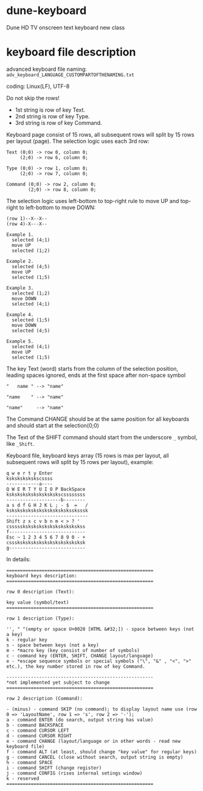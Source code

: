 # dune-keyboard
Dune HD TV onscreen text keyboard new class

# keyboard file description
advanced keyboard file naming:
`adv_keyboard_LANGUAGE_CUSTOMPARTOFTHENAMING.txt`

coding: Linux(LF), UTF-8

Do not skip the rows!

- 1st string is row of key Text.
- 2nd string is row of key Type.
- 3rd string is row of key Command.

Keyboard page consist of 15 rows, all subsequent rows will split by 15 rows per layout (page).
The selection logic uses each 3rd row:
```
Text (0;0) -> row 0, column 0;
     (2;0) -> row 6, column 0;

Type (0;0) -> row 1, column 0;
     (2;0) -> row 7, column 0;

Command (0;0) -> row 2, column 0;
        (2;0) -> row 8, column 0;
```
The selection logic uses left-bottom to top-right rule to move UP and top-right to left-bottom to move DOWN:
```
(row 1)--X--X--
(row 4)-X---X--

Example 1.
  selected (4;1)
  move UP
  selected (1;2)

Example 2.
  selected (4;5)
  move UP
  selected (1;5)

Example 3.
  selected (1;2)
  move DOWN
  selected (4;1)

Example 4.
  selected (1;5)
  move DOWN
  selected (4;5)

Example 5.
  selected (4;1)
  move UP
  selected (1;5)
```
The key Text (word) starts from the column of the selection position, leading spaces ignored, ends at the first space after non-space symbol

`"   name " --> "name"`

`"name    " --> "name"`

`"name"     --> "name"`

The Command CHANGE should be at the same position for all keyboards and should start at the selection(0;0)

The Text of the SHIFT command should start from the underscore `_` symbol, like `_Shift`.

Keyboard file, keyboard keys array (15 rows is max per layout, all subsequent rows will split by 15 rows per layout), example:
```
q w e r t y Enter
kskskskskskscssss
------------a----
Q W E R T Y U I O P BackSpace
kskskskskskskskskskscssssssss
--------------------b--------
a s d f G H J K L ; - $  =   /
kskskskskskskskskskskskssksssk
------------------------------
Shift z x c v b n m < > ? '
cssssskskskskskskskskskskskss
f----------------------------
Esc ~ 1 2 3 4 5 6 7 8 9 0 - +
csssksksksksksksksksksksksksk
g----------------------------
```
In details:
```
======================================================
keyboard keys description:
======================================================

row 0 description (Text):

key value (symbol/text)
======================================================

row 1 description (Type):

'', " "(empty or space U+0020 [HTML &#32;]) - space between keys (not a key)
k - regular key
s - space between keys (not a key)
m - *macro key (key consist of number of symbols)
c - command key (ENTER, SHIFT, CHANGE layout/language)
e - *escape sequence symbols or special symbols ("\", "&" , "<", ">" etc.), the key number stored in row of key Command.

------------------------------------------------------
*not implemented yet subject to change
======================================================

row 2 description (Command):

- (minus) - command SKIP (no command); to display layout name use (row 0 => 'LayoutName', row 1 => 's', row 2 => '-');
a - command ENTER (do search, output string has value)
b - command BACKSPACE
c - command CURSOR LEFT
d - command CURSOR RIGHT
e - command CHANGE (layout/language or in other words - read new keyboard file)
f - command ALT (at least, should change "key value" for regular keys)
g - command CANCEL (close without search, output string is empty)
h - command SPACE
i - command SHIFT (change register)
j - command CONFIG (rises internal setings window)
k - reserved
======================================================
```
